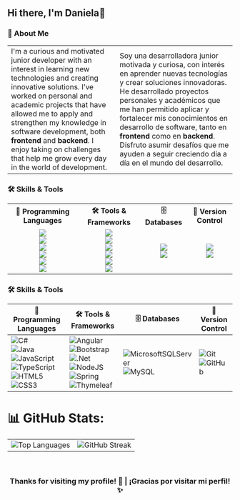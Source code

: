 ## Hi there, I'm Daniela👋

### 🌱 About Me

<table align="center">
  <tr>
    <td>
I'm a curious and motivated junior developer with an interest in learning new technologies and creating innovative solutions. I’ve worked on personal and academic projects that have allowed me to apply and strengthen my knowledge in software development, both <strong>frontend</strong> and <strong>backend</strong>. I enjoy taking on challenges that help me grow every day in the world of development.
</td>
    <td>
Soy una desarrolladora junior motivada y curiosa, con interés en aprender nuevas tecnologías y crear soluciones innovadoras. He desarrollado proyectos personales y académicos que me han permitido aplicar y fortalecer mis conocimientos en desarrollo de software, tanto en <strong>frontend</strong> como en <strong>backend</strong>. Disfruto asumir desafíos que me ayuden a seguir creciendo día a día en el mundo del desarrollo.
</td>
  </tr>
</table>


### 🛠️ Skills & Tools

<p align="center">
  <table>
    <tr>
      <th>🚀 <strong>Programming Languages</strong></th>
      <th>🛠 <strong>Tools & Frameworks</strong></th>
      <th>🗄️ <strong>Databases</strong></th>
      <th>🔄 <strong>Version Control</strong></th>
    </tr>
    <tr>
      <td align="center">
        <img src="https://img.shields.io/badge/c%23-%23239120.svg?style=for-the-badge&logo=csharp&logoColor=white"><br>
        <img src="https://img.shields.io/badge/java-%23ED8B00.svg?style=for-the-badge&logo=openjdk&logoColor=white"><br>
        <img src="https://img.shields.io/badge/javascript-%23323330.svg?style=for-the-badge&logo=javascript&logoColor=%23F7DF1E"><br>
        <img src="https://img.shields.io/badge/typescript-%23007ACC.svg?style=for-the-badge&logo=typescript&logoColor=white"><br>
        <img src="https://img.shields.io/badge/html5-%23E34F26.svg?style=for-the-badge&logo=html5&logoColor=white"><br>
        <img src="https://img.shields.io/badge/css3-%231572B6.svg?style=for-the-badge&logo=css3&logoColor=white">
      </td>
      <td align="center">
        <img src="https://img.shields.io/badge/angular-%23DD0031.svg?style=for-the-badge&logo=angular&logoColor=white"><br>
        <img src="https://img.shields.io/badge/bootstrap-%238511FA.svg?style=for-the-badge&logo=bootstrap&logoColor=white"><br>
        <img src="https://img.shields.io/badge/.NET-5C2D91?style=for-the-badge&logo=.net&logoColor=white"><br>
        <img src="https://img.shields.io/badge/node.js-6DA55F?style=for-the-badge&logo=node.js&logoColor=white"><br>
        <img src="https://img.shields.io/badge/spring-%236DB33F.svg?style=for-the-badge&logo=spring&logoColor=white"><br>
        <img src="https://img.shields.io/badge/Thymeleaf-%23005C0F.svg?style=for-the-badge&logo=Thymeleaf&logoColor=white">
      </td>
      <td align="center">
        <img src="https://img.shields.io/badge/Microsoft%20SQL%20Server-CC2927?style=for-the-badge&logo=microsoft%20sql%20server&logoColor=white"><br>
        <img src="https://img.shields.io/badge/mysql-4479A1.svg?style=for-the-badge&logo=mysql&logoColor=white">
      </td>
      <td align="center">
        <img src="https://img.shields.io/badge/git-%23F05033.svg?style=for-the-badge&logo=git&logoColor=white"><br>
        <img src="https://img.shields.io/badge/github-%23121011.svg?style=for-the-badge&logo=github&logoColor=white">
      </td>
    </tr>
  </table>
</p>


### 🛠️ Skills & Tools
| 🚀 **Programming Languages** | 🛠 **Tools & Frameworks** | 🗄️ **Databases** | 🔄 **Version Control** |
|-----------------------------|--------------------------|------------------|-----------------------|
| ![C#](https://img.shields.io/badge/c%23-%23239120.svg?style=for-the-badge&logo=csharp&logoColor=white) <br> ![Java](https://img.shields.io/badge/java-%23ED8B00.svg?style=for-the-badge&logo=openjdk&logoColor=white) <br> ![JavaScript](https://img.shields.io/badge/javascript-%23323330.svg?style=for-the-badge&logo=javascript&logoColor=%23F7DF1E) <br> ![TypeScript](https://img.shields.io/badge/typescript-%23007ACC.svg?style=for-the-badge&logo=typescript&logoColor=white) <br> ![HTML5](https://img.shields.io/badge/html5-%23E34F26.svg?style=for-the-badge&logo=html5&logoColor=white) <br> ![CSS3](https://img.shields.io/badge/css3-%231572B6.svg?style=for-the-badge&logo=css3&logoColor=white) | ![Angular](https://img.shields.io/badge/angular-%23DD0031.svg?style=for-the-badge&logo=angular&logoColor=white) <br> ![Bootstrap](https://img.shields.io/badge/bootstrap-%238511FA.svg?style=for-the-badge&logo=bootstrap&logoColor=white) <br> ![.Net](https://img.shields.io/badge/.NET-5C2D91?style=for-the-badge&logo=.net&logoColor=white) <br> ![NodeJS](https://img.shields.io/badge/node.js-6DA55F?style=for-the-badge&logo=node.js&logoColor=white) <br> ![Spring](https://img.shields.io/badge/spring-%236DB33F.svg?style=for-the-badge&logo=spring&logoColor=white) <br> ![Thymeleaf](https://img.shields.io/badge/Thymeleaf-%23005C0F.svg?style=for-the-badge&logo=Thymeleaf&logoColor=white) <br> | ![MicrosoftSQLServer](https://img.shields.io/badge/Microsoft%20SQL%20Server-CC2927?style=for-the-badge&logo=microsoft%20sql%20server&logoColor=white) <br> ![MySQL](https://img.shields.io/badge/mysql-4479A1.svg?style=for-the-badge&logo=mysql&logoColor=white) <br> | ![Git](https://img.shields.io/badge/git-%23F05033.svg?style=for-the-badge&logo=git&logoColor=white) <br> ![GitHub](https://img.shields.io/badge/github-%23121011.svg?style=for-the-badge&logo=github&logoColor=white) |

# 📊 GitHub Stats:

<div align="center">
  <table>
    <tr>
      <td>
        <img src="https://github-readme-stats.vercel.app/api/top-langs/?username=imararecase&theme=nightowl&hide_border=true&include_all_commits=true&count_private=true&layout=compact" alt="Top Languages" />
      </td>
      <td>
        <img src="https://nirzak-streak-stats.vercel.app/?user=imararecase&theme=nightowl&hide_border=true" alt="GitHub Streak" />
      </td>
    </tr>
  </table>
</div>

<br/>

<div align="center">
  <h3>Thanks for visiting my profile! 🌟   |   ¡Gracias por visitar mi perfil! ✨</h3>
</div>




<!--
**imararecase/imararecase** is a ✨ _special_ ✨ repository because its `README.md` (this file) appears on your GitHub profile.

Here are some ideas to get you started:

- 🔭 I’m currently working on ...
- 🌱 I’m currently learning ...
- 👯 I’m looking to collaborate on ...
- 🤔 I’m looking for help with ...
- 💬 Ask me about ...
- 📫 How to reach me: ...
- 😄 Pronouns: ...
- ⚡ Fun fact: ...


# 💫 About Me:
I'm a passionate starting developer, eager to learn and grow every day. While I haven't had professional experience yet, I truly enjoy coding and constantly improving my skills. I believe that with the right opportunity, I can show what I'm capable of!

🔭 I’m currently working on<br>👯 I’m looking to collaborate on<br>🤝 I’m looking for help with<br>🌱 I’m currently learning<br>💬 Ask me about<br>⚡ Fun fact

### 🛠️ Skills & Tools
| 🚀 **Programming Languages** | 🛠 **Tools & Frameworks** | 🗄️ **Databases** | 🔄 **Version Control** |
|-----------------------------|--------------------------|------------------|-----------------------|
| ![C#](https://img.shields.io/badge/c%23-%23239120.svg?style=for-the-badge&logo=csharp&logoColor=white) <br> ![Java](https://img.shields.io/badge/java-%23ED8B00.svg?style=for-the-badge&logo=openjdk&logoColor=white) <br> ![JavaScript](https://img.shields.io/badge/javascript-%23323330.svg?style=for-the-badge&logo=javascript&logoColor=%23F7DF1E) <br> ![TypeScript](https://img.shields.io/badge/typescript-%23007ACC.svg?style=for-the-badge&logo=typescript&logoColor=white) <br> ![Kotlin](https://img.shields.io/badge/kotlin-%237F52FF.svg?style=for-the-badge&logo=kotlin&logoColor=white) <br> ![HTML5](https://img.shields.io/badge/html5-%23E34F26.svg?style=for-the-badge&logo=html5&logoColor=white) <br> ![CSS3](https://img.shields.io/badge/css3-%231572B6.svg?style=for-the-badge&logo=css3&logoColor=white) | ![Angular](https://img.shields.io/badge/angular-%23DD0031.svg?style=for-the-badge&logo=angular&logoColor=white) <br> ![Bootstrap](https://img.shields.io/badge/bootstrap-%238511FA.svg?style=for-the-badge&logo=bootstrap&logoColor=white) <br> ![.Net](https://img.shields.io/badge/.NET-5C2D91?style=for-the-badge&logo=.net&logoColor=white) <br> ![NodeJS](https://img.shields.io/badge/node.js-6DA55F?style=for-the-badge&logo=node.js&logoColor=white) <br> ![Spring](https://img.shields.io/badge/spring-%236DB33F.svg?style=for-the-badge&logo=spring&logoColor=white) <br> ![Thymeleaf](https://img.shields.io/badge/Thymeleaf-%23005C0F.svg?style=for-the-badge&logo=Thymeleaf&logoColor=white) <br> ![Figma](https://img.shields.io/badge/figma-%23F24E1E.svg?style=for-the-badge&logo=figma&logoColor=white) | ![MicrosoftSQLServer](https://img.shields.io/badge/Microsoft%20SQL%20Server-CC2927?style=for-the-badge&logo=microsoft%20sql%20server&logoColor=white) <br> ![MySQL](https://img.shields.io/badge/mysql-4479A1.svg?style=for-the-badge&logo=mysql&logoColor=white) <br> ![MongoDB](https://img.shields.io/badge/MongoDB-%234ea94b.svg?style=for-the-badge&logo=mongodb&logoColor=white) | ![Git](https://img.shields.io/badge/git-%23F05033.svg?style=for-the-badge&logo=git&logoColor=white) <br> ![GitHub](https://img.shields.io/badge/github-%23121011.svg?style=for-the-badge&logo=github&logoColor=white) |

# 💻 Tech Stack:
![C#](https://img.shields.io/badge/c%23-%23239120.svg?style=flat&logo=csharp&logoColor=white) 
![HTML5](https://img.shields.io/badge/html5-%23E34F26.svg?style=flat&logo=html5&logoColor=white) 
![CSS3](https://img.shields.io/badge/css3-%231572B6.svg?style=flat&logo=css3&logoColor=white) 
![Java](https://img.shields.io/badge/java-%23ED8B00.svg?style=flat&logo=openjdk&logoColor=white) 
![JavaScript](https://img.shields.io/badge/javascript-%23323330.svg?style=flat&logo=javascript&logoColor=%23F7DF1E) 
![Kotlin](https://img.shields.io/badge/kotlin-%237F52FF.svg?style=flat&logo=kotlin&logoColor=white) 
![TypeScript](https://img.shields.io/badge/typescript-%23007ACC.svg?style=flat&logo=typescript&logoColor=white) 
![.Net](https://img.shields.io/badge/.NET-5C2D91?style=flat&logo=.net&logoColor=white) 
![Angular](https://img.shields.io/badge/angular-%23DD0031.svg?style=flat&logo=angular&logoColor=white) 
![Bootstrap](https://img.shields.io/badge/bootstrap-%238511FA.svg?style=flat&logo=bootstrap&logoColor=white) 
![NodeJS](https://img.shields.io/badge/node.js-6DA55F?style=flat&logo=node.js&logoColor=white) 
![Spring](https://img.shields.io/badge/spring-%236DB33F.svg?style=flat&logo=spring&logoColor=white) 
![Thymeleaf](https://img.shields.io/badge/Thymeleaf-%23005C0F.svg?style=flat&logo=Thymeleaf&logoColor=white) 
![MicrosoftSQLServer](https://img.shields.io/badge/Microsoft%20SQL%20Server-CC2927?style=flat&logo=microsoft%20sql%20server&logoColor=white) 
![MongoDB](https://img.shields.io/badge/MongoDB-%234ea94b.svg?style=flat&logo=mongodb&logoColor=white) 
![MySQL](https://img.shields.io/badge/mysql-4479A1.svg?style=flat&logo=mysql&logoColor=white)

# 📊 GitHub Stats:
![](https://github-readme-stats.vercel.app/api?username=imararecase&theme=nightowl&hide_border=true&include_all_commits=true&count_private=true)<br/>
![](https://nirzak-streak-stats.vercel.app/?user=imararecase&theme=nightowl&hide_border=true)<br/>
![](https://github-readme-stats.vercel.app/api/top-langs/?username=imararecase&theme=nightowl&hide_border=true&include_all_commits=true&count_private=true&layout=compact)

## 🏆 GitHub Trophies
![](https://github-profile-trophy.vercel.app/?username=imararecase&theme=tokyonight&no-frame=true&no-bg=false&margin-w=4)

<p align="left"> <a href="https://github.com/ryo-ma/github-profile-trophy"><img src="https://github-profile-trophy.vercel.app/?username=imararecase" alt="imararecase" /></a> </p>

--------------

<h1 align="center">Hi 👋, I'm Daniela</h1>
<h3 align="center">A passionate starting developer</h3>

<p align="left"> <img src="https://komarev.com/ghpvc/?username=imararecase&label=Profile%20views&color=0e75b6&style=flat" alt="imararecase" /> </p>



<h3 align="left">Connect with me:</h3>
<p align="left">
</p>

<h3 align="left">Languages and Tools:</h3>
### 🛠️ Skills & Tools
<p align="left"> 
  <a href="https://angular.io" target="_blank" rel="noreferrer"> <img src="https://angular.io/assets/images/logos/angular/angular.svg" alt="angular" width="40" height="40"/> </a> 
  <a href="https://getbootstrap.com" target="_blank" rel="noreferrer"> <img src="https://raw.githubusercontent.com/devicons/devicon/master/icons/bootstrap/bootstrap-plain-wordmark.svg" alt="bootstrap" width="40" height="40"/> </a> 
  <a href="https://www.w3schools.com/cs/" target="_blank" rel="noreferrer"> <img src="https://raw.githubusercontent.com/devicons/devicon/master/icons/csharp/csharp-original.svg" alt="csharp" width="40" height="40"/> </a> 
  <a href="https://www.w3schools.com/css/" target="_blank" rel="noreferrer"> <img src="https://raw.githubusercontent.com/devicons/devicon/master/icons/css3/css3-original-wordmark.svg" alt="css3" width="40" height="40"/> </a> 
  <a href="https://dotnet.microsoft.com/" target="_blank" rel="noreferrer"> <img src="https://raw.githubusercontent.com/devicons/devicon/master/icons/dot-net/dot-net-original-wordmark.svg" alt="dotnet" width="40" height="40"/> </a> 
  <a href="https://www.figma.com/" target="_blank" rel="noreferrer"> <img src="https://www.vectorlogo.zone/logos/figma/figma-icon.svg" alt="figma" width="40" height="40"/> </a> 
  <a href="https://firebase.google.com/" target="_blank" rel="noreferrer"> <img src="https://www.vectorlogo.zone/logos/firebase/firebase-icon.svg" alt="firebase" width="40" height="40"/> </a> 
  <a href="https://git-scm.com/" target="_blank" rel="noreferrer"> <img src="https://www.vectorlogo.zone/logos/git-scm/git-scm-icon.svg" alt="git" width="40" height="40"/> </a> 
  <a href="https://heroku.com" target="_blank" rel="noreferrer"> <img src="https://www.vectorlogo.zone/logos/heroku/heroku-icon.svg" alt="heroku" width="40" height="40"/> </a> 
  <a href="https://www.w3.org/html/" target="_blank" rel="noreferrer"> <img src="https://raw.githubusercontent.com/devicons/devicon/master/icons/html5/html5-original-wordmark.svg" alt="html5" width="40" height="40"/> </a> 
  <a href="https://www.java.com" target="_blank" rel="noreferrer"> <img src="https://raw.githubusercontent.com/devicons/devicon/master/icons/java/java-original.svg" alt="java" width="40" height="40"/> </a> 
  <a href="https://developer.mozilla.org/en-US/docs/Web/JavaScript" target="_blank" rel="noreferrer"> <img src="https://raw.githubusercontent.com/devicons/devicon/master/icons/javascript/javascript-original.svg" alt="javascript" width="40" height="40"/> </a> 
  <a href="https://kotlinlang.org" target="_blank" rel="noreferrer"> <img src="https://www.vectorlogo.zone/logos/kotlinlang/kotlinlang-icon.svg" alt="kotlin" width="40" height="40"/> </a> <a href="https://www.mongodb.com/" target="_blank" rel="noreferrer"> <img src="https://raw.githubusercontent.com/devicons/devicon/master/icons/mongodb/mongodb-original-wordmark.svg" alt="mongodb" width="40" height="40"/> </a> 
  <a href="https://www.microsoft.com/en-us/sql-server" target="_blank" rel="noreferrer"> <img src="https://www.svgrepo.com/show/303229/microsoft-sql-server-logo.svg" alt="mssql" width="40" height="40"/> </a> 
  <a href="https://www.mysql.com/" target="_blank" rel="noreferrer"> <img src="https://raw.githubusercontent.com/devicons/devicon/master/icons/mysql/mysql-original-wordmark.svg" alt="mysql" width="40" height="40"/> </a> 
  <a href="https://nodejs.org" target="_blank" rel="noreferrer"> <img src="https://raw.githubusercontent.com/devicons/devicon/master/icons/nodejs/nodejs-original-wordmark.svg" alt="nodejs" width="40" height="40"/> </a> 
  <a href="https://postman.com" target="_blank" rel="noreferrer"> <img src="https://www.vectorlogo.zone/logos/getpostman/getpostman-icon.svg" alt="postman" width="40" height="40"/> </a> <a href="https://spring.io/" target="_blank" rel="noreferrer"> <img src="https://www.vectorlogo.zone/logos/springio/springio-icon.svg" alt="spring" width="40" height="40"/> </a> 
  <a href="https://www.typescriptlang.org/" target="_blank" rel="noreferrer"> <img src="https://raw.githubusercontent.com/devicons/devicon/master/icons/typescript/typescript-original.svg" alt="typescript" width="40" height="40"/> </a> 
</p>

<p><img align="left" src="https://github-readme-stats.vercel.app/api/top-langs/?username=imararecase&theme=nightowl&hide_border=true&include_all_commits=true&count_private=true&layout=compact" alt="imararecase" /></p>

<p>&nbsp;<img align="center" src="https://github-readme-stats.vercel.app/api?username=imararecase&theme=nightowl&hide_border=true&include_all_commits=true&count_private=true" alt="imararecase" /></p>

<p><img align="center" src="https://nirzak-streak-stats.vercel.app/?user=imararecase&theme=nightowl&hide_border=true" alt="imararecase" /></p>




# 💻 Tech Stack:
![C#](https://img.shields.io/badge/c%23-%23239120.svg?style=for-the-badge&logo=csharp&logoColor=white) 
![Java](https://img.shields.io/badge/java-%23ED8B00.svg?style=for-the-badge&logo=openjdk&logoColor=white) 
![JavaScript](https://img.shields.io/badge/javascript-%23323330.svg?style=for-the-badge&logo=javascript&logoColor=%23F7DF1E) 
![Kotlin](https://img.shields.io/badge/kotlin-%237F52FF.svg?style=for-the-badge&logo=kotlin&logoColor=white) 

![HTML5](https://img.shields.io/badge/html5-%23E34F26.svg?style=for-the-badge&logo=html5&logoColor=white) 
![CSS3](https://img.shields.io/badge/css3-%231572B6.svg?style=for-the-badge&logo=css3&logoColor=white) 
![Angular](https://img.shields.io/badge/angular-%23DD0031.svg?style=for-the-badge&logo=angular&logoColor=white) 
![Bootstrap](https://img.shields.io/badge/bootstrap-%238511FA.svg?style=for-the-badge&logo=bootstrap&logoColor=white) 

![MicrosoftSQLServer](https://img.shields.io/badge/Microsoft%20SQL%20Server-CC2927?style=for-the-badge&logo=microsoft%20sql%20server&logoColor=white) 
![MySQL](https://img.shields.io/badge/mysql-4479A1.svg?style=for-the-badge&logo=mysql&logoColor=white) 
![MongoDB](https://img.shields.io/badge/MongoDB-%234ea94b.svg?style=for-the-badge&logo=mongodb&logoColor=white) 

![Git](https://img.shields.io/badge/git-%23F05033.svg?style=for-the-badge&logo=git&logoColor=white) 
![GitHub](https://img.shields.io/badge/github-%23121011.svg?style=for-the-badge&logo=github&logoColor=white) 


![TypeScript](https://img.shields.io/badge/typescript-%23007ACC.svg?style=for-the-badge&logo=typescript&logoColor=white) 
![.Net](https://img.shields.io/badge/.NET-5C2D91?style=for-the-badge&logo=.net&logoColor=white) 


![NodeJS](https://img.shields.io/badge/node.js-6DA55F?style=for-the-badge&logo=node.js&logoColor=white) 
![Spring](https://img.shields.io/badge/spring-%236DB33F.svg?style=for-the-badge&logo=spring&logoColor=white) 
![Thymeleaf](https://img.shields.io/badge/Thymeleaf-%23005C0F.svg?style=for-the-badge&logo=Thymeleaf&logoColor=white) 


![Figma](https://img.shields.io/badge/figma-%23F24E1E.svg?style=for-the-badge&logo=figma&logoColor=white) 



# 💻 Tech Stack:
![C#](https://img.shields.io/badge/c%23-%23239120.svg?style=flat&logo=csharp&logoColor=white) 
![HTML5](https://img.shields.io/badge/html5-%23E34F26.svg?style=flat&logo=html5&logoColor=white) 
![CSS3](https://img.shields.io/badge/css3-%231572B6.svg?style=flat&logo=css3&logoColor=white) 
![Java](https://img.shields.io/badge/java-%23ED8B00.svg?style=flat&logo=openjdk&logoColor=white) 
![JavaScript](https://img.shields.io/badge/javascript-%23323330.svg?style=flat&logo=javascript&logoColor=%23F7DF1E) 
![Kotlin](https://img.shields.io/badge/kotlin-%237F52FF.svg?style=flat&logo=kotlin&logoColor=white) 
![TypeScript](https://img.shields.io/badge/typescript-%23007ACC.svg?style=flat&logo=typescript&logoColor=white) 
![.Net](https://img.shields.io/badge/.NET-5C2D91?style=flat&logo=.net&logoColor=white) 
![Angular](https://img.shields.io/badge/angular-%23DD0031.svg?style=flat&logo=angular&logoColor=white) 
![Bootstrap](https://img.shields.io/badge/bootstrap-%238511FA.svg?style=flat&logo=bootstrap&logoColor=white) 
![NodeJS](https://img.shields.io/badge/node.js-6DA55F?style=flat&logo=node.js&logoColor=white) 
![Spring](https://img.shields.io/badge/spring-%236DB33F.svg?style=flat&logo=spring&logoColor=white) 
![Thymeleaf](https://img.shields.io/badge/Thymeleaf-%23005C0F.svg?style=flat&logo=Thymeleaf&logoColor=white) 
![MicrosoftSQLServer](https://img.shields.io/badge/Microsoft%20SQL%20Server-CC2927?style=flat&logo=microsoft%20sql%20server&logoColor=white) 
![MongoDB](https://img.shields.io/badge/MongoDB-%234ea94b.svg?style=flat&logo=mongodb&logoColor=white) 
![MySQL](https://img.shields.io/badge/mysql-4479A1.svg?style=flat&logo=mysql&logoColor=white) 
![Git](https://img.shields.io/badge/git-%23F05033.svg?style=flat&logo=git&logoColor=white) 
![GitHub](https://img.shields.io/badge/github-%23121011.svg?style=flat&logo=github&logoColor=white) 
![.Net](https://img.shields.io/badge/.NET-5C2D91?style=flat&logo=.net&logoColor=white) 
![Figma](https://img.shields.io/badge/figma-%23F24E1E.svg?style=flat&logo=figma&logoColor=white) 
![GitHub](https://img.shields.io/badge/github-%23121011.svg?style=flat&logo=github&logoColor=white) 
![Kotlin](https://img.shields.io/badge/kotlin-%237F52FF.svg?style=flat&logo=kotlin&logoColor=white)




-->


